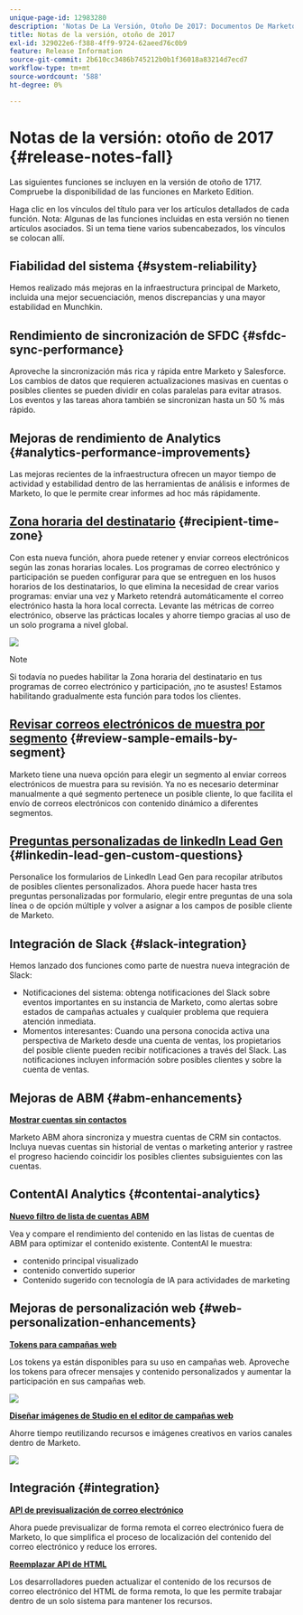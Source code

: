 ```yaml
---
unique-page-id: 12983280
description: 'Notas De La Versión, Otoño De 2017: Documentos De Marketo: Documentación Del Producto'
title: Notas de la versión, otoño de 2017
exl-id: 329022e6-f388-4ff9-9724-62aeed76c0b9
feature: Release Information
source-git-commit: 2b610cc3486b745212b0b1f36018a83214d7ecd7
workflow-type: tm+mt
source-wordcount: '588'
ht-degree: 0%

---
```


# Notas de la versión: otoño de 2017 {#release-notes-fall}

Las siguientes funciones se incluyen en la versión de otoño de 1717. Compruebe la disponibilidad de las funciones en Marketo Edition.

Haga clic en los vínculos del título para ver los artículos detallados de cada función. Nota: Algunas de las funciones incluidas en esta versión no tienen artículos asociados. Si un tema tiene varios subencabezados, los vínculos se colocan allí.

## Fiabilidad del sistema {#system-reliability}

Hemos realizado más mejoras en la infraestructura principal de Marketo, incluida una mejor secuenciación, menos discrepancias y una mayor estabilidad en Munchkin.

## Rendimiento de sincronización de SFDC {#sfdc-sync-performance}

Aproveche la sincronización más rica y rápida entre Marketo y Salesforce. Los cambios de datos que requieren actualizaciones masivas en cuentas o posibles clientes se pueden dividir en colas paralelas para evitar atrasos. Los eventos y las tareas ahora también se sincronizan hasta un 50 % más rápido.

## Mejoras de rendimiento de Analytics {#analytics-performance-improvements}

Las mejoras recientes de la infraestructura ofrecen un mayor tiempo de actividad y estabilidad dentro de las herramientas de análisis e informes de Marketo, lo que le permite crear informes ad hoc más rápidamente.

## [Zona horaria del destinatario](/help/marketo/product-docs/email-marketing/email-programs/email-program-actions/scheduling-with-recipient-time-zone/understanding-recipient-time-zone.md) {#recipient-time-zone}

Con esta nueva función, ahora puede retener y enviar correos electrónicos según las zonas horarias locales. Los programas de correo electrónico y participación se pueden configurar para que se entreguen en los husos horarios de los destinatarios, lo que elimina la necesidad de crear varios programas: enviar una vez y Marketo retendrá automáticamente el correo electrónico hasta la hora local correcta. Levante las métricas de correo electrónico, observe las prácticas locales y ahorre tiempo gracias al uso de un solo programa a nivel global.

![](assets/image2017-11-29-8-3a45-3a47.png)

>[!NOTE]
>
>Si todavía no puedes habilitar la Zona horaria del destinatario en tus programas de correo electrónico y participación, ¡no te asustes! Estamos habilitando gradualmente esta función para todos los clientes.

## [Revisar correos electrónicos de muestra por segmento](/help/marketo/product-docs/email-marketing/general/creating-an-email/send-a-sample-email.md) {#review-sample-emails-by-segment}

Marketo tiene una nueva opción para elegir un segmento al enviar correos electrónicos de muestra para su revisión. Ya no es necesario determinar manualmente a qué segmento pertenece un posible cliente, lo que facilita el envío de correos electrónicos con contenido dinámico a diferentes segmentos.

## [Preguntas personalizadas de linkedIn Lead Gen](/help/marketo/product-docs/demand-generation/social/social-functions/set-up-linkedin-lead-gen-forms.md) {#linkedin-lead-gen-custom-questions}

Personalice los formularios de LinkedIn Lead Gen para recopilar atributos de posibles clientes personalizados. Ahora puede hacer hasta tres preguntas personalizadas por formulario, elegir entre preguntas de una sola línea o de opción múltiple y volver a asignar a los campos de posible cliente de Marketo.

## Integración de Slack {#slack-integration}

Hemos lanzado dos funciones como parte de nuestra nueva integración de Slack:

* Notificaciones del sistema: obtenga notificaciones del Slack sobre eventos importantes en su instancia de Marketo, como alertas sobre estados de campañas actuales y cualquier problema que requiera atención inmediata.
* Momentos interesantes: Cuando una persona conocida activa una perspectiva de Marketo desde una cuenta de ventas, los propietarios del posible cliente pueden recibir notificaciones a través del Slack. Las notificaciones incluyen información sobre posibles clientes y sobre la cuenta de ventas.

## Mejoras de ABM {#abm-enhancements}

**[Mostrar cuentas sin contactos](https://docs.marketo.com/x/fKCt)**

Marketo ABM ahora sincroniza y muestra cuentas de CRM sin contactos. Incluya nuevas cuentas sin historial de ventas o marketing anterior y rastree el progreso haciendo coincidir los posibles clientes subsiguientes con las cuentas.

## ContentAI Analytics {#contentai-analytics}

**[Nuevo filtro de lista de cuentas ABM](https://docs.marketo.com/x/1BPG)**

Vea y compare el rendimiento del contenido en las listas de cuentas de ABM para optimizar el contenido existente. ContentAI le muestra:

* contenido principal visualizado
* contenido convertido superior
* Contenido sugerido con tecnología de IA para actividades de marketing

## Mejoras de personalización web {#web-personalization-enhancements}

**[Tokens para campañas web](/help/marketo/product-docs/web-personalization/working-with-web-campaigns/using-the-web-personalization-rich-text-editor.md)**

Los tokens ya están disponibles para su uso en campañas web. Aproveche los tokens para ofrecer mensajes y contenido personalizados y aumentar la participación en sus campañas web.

![](assets/image2017-11-16-11-3a25-3a7.png)

**[Diseñar imágenes de Studio en el editor de campañas web](/help/marketo/product-docs/web-personalization/working-with-web-campaigns/using-the-web-personalization-rich-text-editor.md)**

Ahorre tiempo reutilizando recursos e imágenes creativos en varios canales dentro de Marketo.

![](assets/image2017-11-16-11-3a26-3a10.png)

## Integración  {#integration}

**[API de previsualización de correo electrónico](https://experienceleague.adobe.com/en/docs/marketo-developer/marketo/email-scripting)**

Ahora puede previsualizar de forma remota el correo electrónico fuera de Marketo, lo que simplifica el proceso de localización del contenido del correo electrónico y reduce los errores.

**[Reemplazar API de HTML](https://experienceleague.adobe.com/en/docs/marketo-developer/marketo/email-scripting)**

Los desarrolladores pueden actualizar el contenido de los recursos de correo electrónico del HTML de forma remota, lo que les permite trabajar dentro de un solo sistema para mantener los recursos.
